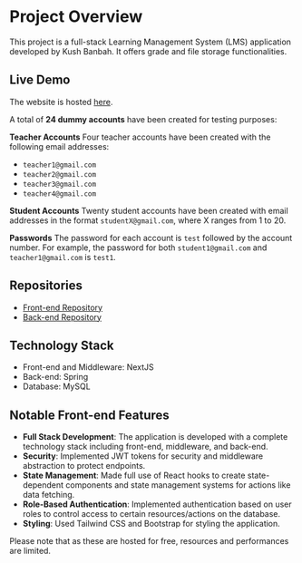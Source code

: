 # Project Overview

This project is a full-stack Learning Management System (LMS) application developed by Kush Banbah. It offers grade and file storage functionalities.

## Live Demo

The website is hosted [here](https://lms-front-end-next-js.vercel.app).

A total of **24 dummy accounts** have been created for testing purposes:

**Teacher Accounts**
Four teacher accounts have been created with the following email addresses: 
- `teacher1@gmail.com`
- `teacher2@gmail.com`
- `teacher3@gmail.com`
- `teacher4@gmail.com`

**Student Accounts**
Twenty student accounts have been created with email addresses in the format `studentX@gmail.com`, where X ranges from 1 to 20.

**Passwords**
The password for each account is `test` followed by the account number. For example, the password for both `student1@gmail.com` and `teacher1@gmail.com` is `test1`.
## Repositories

- [Front-end Repository](https://github.com/LOL211/LMS-FrontEnd-NextJS)
- [Back-end Repository](https://github.com/LOL211/LMS-BackEnd-Spring)

## Technology Stack

- Front-end and Middleware: NextJS
- Back-end: Spring
- Database: MySQL

## Notable Front-end Features

- **Full Stack Development**: The application is developed with a complete technology stack including front-end, middleware, and back-end.
- **Security**: Implemented JWT tokens for security and middleware abstraction to protect endpoints.
- **State Management**: Made full use of React hooks to create state-dependent components and state management systems for actions like data fetching.
- **Role-Based Authentication**: Implemented authentication based on user roles to control access to certain resources/actions on the database.
- **Styling**: Used Tailwind CSS and Bootstrap for styling the application.

Please note that as these are hosted for free, resources and performances are limited.
